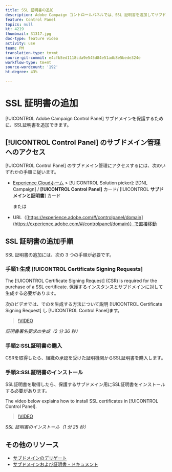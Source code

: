 ```yaml
---
title: SSL 証明書の追加
description: Adobe Campaign コントロールパネルでは、SSL 証明書を追加してサブドメインを保護できます。
feature: Control Panel
topics: null
kt: 4219
thumbnail: 31317.jpg
doc-type: feature video
activity: use
team: PM
translation-type: tm+mt
source-git-commit: e4cfb5ed1118cda9e545d84e51adb8e5bede324e
workflow-type: tm+mt
source-wordcount: '192'
ht-degree: 43%

---
```



# SSL 証明書の追加

[!UICONTROL Adobe Campaign Control Panel] サブドメインを保護するために、SSL証明書を追加できます。

## [!UICONTROL Control Panel] のサブドメイン管理へのアクセス

[!UICONTROL Control Panel] のサブドメイン管理にアクセスするには、次のいずれかの手順に従います。

* [Experience Cloudホーム](https://experience.adobe.com/#/home) > [!UICONTROL Solution picker]: [!DNL Campaign] / **[!UICONTROL Control Panel]** カード/ [!UICONTROL **サブドメインと証明書**] カード

   または
* URL（[https://experience.adobe.com/#/controlpanel/domain](https://experience.adobe.com/#/controlpanel/domain)）で直接移動

## SSL 証明書の追加手順

SSL 証明書の追加には、次の 3 つの手順が必要です。

### 手順1:生成 [!UICONTROL Certificate Signing Requests]

The [!UICONTROL Certificate Signing Request] (CSR) is required for the purchase of a SSL certificate. 保護するインスタンスとサブドメインに対して生成する必要があります。

次のビデオでは、でのを生成する方法について説明 [!UICONTROL Certificate Signing Request] し [!UICONTROL Control Panel]ます。

>[!VIDEO](https://video.tv.adobe.com/v/31317?quality=12)

*証明書署名要求の生成（2 分 36 秒）*

### 手順2:SSL証明書の購入

CSRを取得したら、組織の承認を受けた証明機関からSSL証明書を購入します。

### 手順3:SSL証明書のインストール

SSL証明書を取得したら、保護するサブドメイン用にSSL証明書をインストールする必要があります。

The video below explains how to install SSL certificates in [!UICONTROL Control Panel].

>[!VIDEO](https://video.tv.adobe.com/v/31166?quality=12)

*SSL 証明書のインストール（1 分 25 秒）*

## その他のリソース

* [サブドメインのデリゲート](/help/administrating/control-panel/subdomain-delegation.md)
* [サブドメインおよび証明書 - ドキュメント](https://docs.adobe.com/content/help/ja-JP/control-panel/using/subdomains-and-certificates/renewing-subdomain-certificate.html)
